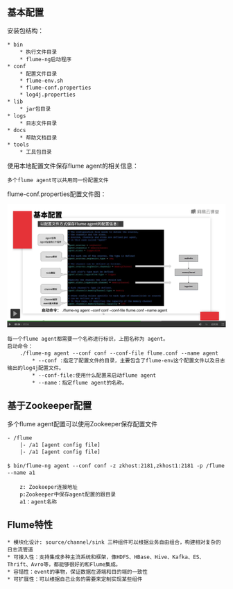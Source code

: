 ## 基本配置
安装包结构：
	
	* bin 
		* 执行文件目录
		* flume-ng启动程序
	* conf
		* 配置文件目录
		* flume-env.sh
		* flume-conf.properties
		* log4j.properties
	* lib
		* jar包目录
	* logs
		* 日志文件目录
	* docs
		* 帮助文档目录
	* tools
		* 工具包目录

使用本地配置文件保存flume agent的相关信息：

	多个flume agent可以共用同一份配置文件

flume-conf.properties配置文件图：

![flume-conf.properties配置文件图](./050203_flume-conf.properties配置文件图.png)

	每一个flume agent都需要一个名称进行标识，上图名称为 agent。
	启动命令：
		./flume-ng agent --conf conf --conf-file flume.conf --name agent
			* --conf :指定了配置文件的目录，主要包含了flume-env这个配置文件以及日志输出的log4j配置文件。
			* --conf-file:使用什么配置来启动flume agent
			* --name：指定flume agent的名称。
## 基于Zookeeper配置
多个flume agent配置可以使用Zookeeper保存配置文件

	- /flume
		|- /a1 [agent config file] 
		|- /a1 [agent config file] 
	
	$ bin/flume-ng agent --conf conf -z zkhost:2181,zkhost1:2181 -p /flume --name a1

		z: Zookeeper连接地址
		p:Zookeeper中保存agent配置的跟目录
		a1：agent名称

## Flume特性

	* 模块化设计: source/channel/sink 三种组件可以根据业务自由组合，构建相对复杂的日志流管道
	* 可接入性：支持集成多种主流系统和框架，像HDFS、HBase、Hive、Kafka、ES、Thrift、Avro等，都能够很好的和Flume集成。
	* 容错性：event的事物，保证数据在源端和目的端的一致性
	* 可扩展性：可以根据自己业务的需要来定制实现某些组件

			